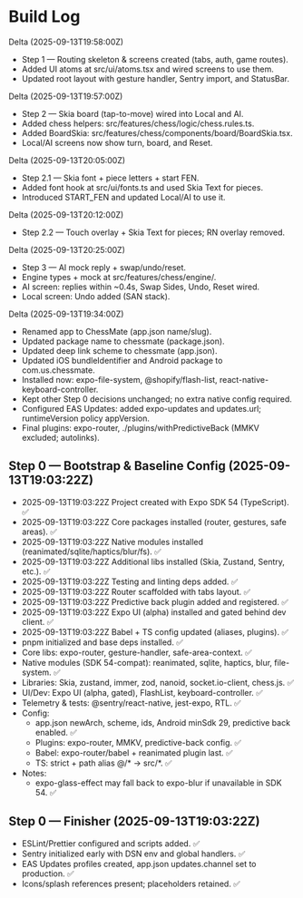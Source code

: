# Build Log

Delta (2025-09-13T19:58:00Z)
- Step 1 — Routing skeleton & screens created (tabs, auth, game routes).
- Added UI atoms at src/ui/atoms.tsx and wired screens to use them.
- Updated root layout with gesture handler, Sentry import, and StatusBar.

Delta (2025-09-13T19:57:00Z)
- Step 2 — Skia board (tap-to-move) wired into Local and AI.
- Added chess helpers: src/features/chess/logic/chess.rules.ts.
- Added BoardSkia: src/features/chess/components/board/BoardSkia.tsx.
- Local/AI screens now show turn, board, and Reset.

Delta (2025-09-13T20:05:00Z)
- Step 2.1 — Skia font + piece letters + start FEN.
- Added font hook at src/ui/fonts.ts and used Skia Text for pieces.
- Introduced START_FEN and updated Local/AI to use it.

Delta (2025-09-13T20:12:00Z)
- Step 2.2 — Touch overlay + Skia Text for pieces; RN overlay removed.

Delta (2025-09-13T20:25:00Z)
- Step 3 — AI mock reply + swap/undo/reset.
- Engine types + mock at src/features/chess/engine/.
- AI screen: replies within ~0.4s, Swap Sides, Undo, Reset wired.
- Local screen: Undo added (SAN stack).

Delta (2025-09-13T19:34:00Z)
- Renamed app to ChessMate (app.json name/slug).
- Updated package name to chessmate (package.json).
- Updated deep link scheme to chessmate (app.json).
- Updated iOS bundleIdentifier and Android package to com.us.chessmate.
- Installed now: expo-file-system, @shopify/flash-list, react-native-keyboard-controller.
- Kept other Step 0 decisions unchanged; no extra native config required.
 - Configured EAS Updates: added expo-updates and updates.url; runtimeVersion policy appVersion.
 - Final plugins: expo-router, ./plugins/withPredictiveBack (MMKV excluded; autolinks).

## Step 0 — Bootstrap & Baseline Config (2025-09-13T19:03:22Z)

- 2025-09-13T19:03:22Z Project created with Expo SDK 54 (TypeScript). ✅
- 2025-09-13T19:03:22Z Core packages installed (router, gestures, safe areas). ✅
- 2025-09-13T19:03:22Z Native modules installed (reanimated/sqlite/haptics/blur/fs). ✅
- 2025-09-13T19:03:22Z Additional libs installed (Skia, Zustand, Sentry, etc.). ✅
- 2025-09-13T19:03:22Z Testing and linting deps added. ✅
- 2025-09-13T19:03:22Z Router scaffolded with tabs layout. ✅
- 2025-09-13T19:03:22Z Predictive back plugin added and registered. ✅
- 2025-09-13T19:03:22Z Expo UI (alpha) installed and gated behind dev client. ✅
- 2025-09-13T19:03:22Z Babel + TS config updated (aliases, plugins). ✅
- pnpm initialized and base deps installed. ✅
- Core libs: expo-router, gesture-handler, safe-area-context. ✅
- Native modules (SDK 54-compat): reanimated, sqlite, haptics, blur, file-system. ✅
- Libraries: Skia, zustand, immer, zod, nanoid, socket.io-client, chess.js. ✅
- UI/Dev: Expo UI (alpha, gated), FlashList, keyboard-controller. ✅
- Telemetry & tests: @sentry/react-native, jest-expo, RTL. ✅
- Config:
  - app.json newArch, scheme, ids, Android minSdk 29, predictive back enabled. ✅
  - Plugins: expo-router, MMKV, predictive-back config. ✅
  - Babel: expo-router/babel + reanimated plugin last. ✅
  - TS: strict + path alias @/* → src/*. ✅
- Notes:
  - expo-glass-effect may fall back to expo-blur if unavailable in SDK 54. ✅

## Step 0 — Finisher (2025-09-13T19:03:22Z)

- ESLint/Prettier configured and scripts added. ✅
- Sentry initialized early with DSN env and global handlers. ✅
- EAS Updates profiles created, app.json updates.channel set to production. ✅
- Icons/splash references present; placeholders retained. ✅


